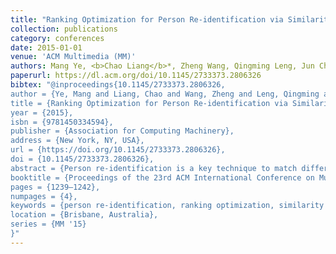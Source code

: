 ```yaml
---
title: "Ranking Optimization for Person Re-identification via Similarity and Dissimilarity"
collection: publications
category: conferences
date: 2015-01-01
venue: 'ACM Multimedia (MM)'
authors: Mang Ye, <b>Chao Liang</b>*, Zheng Wang, Qingming Leng, Jun Chen
paperurl: https://dl.acm.org/doi/10.1145/2733373.2806326
bibtex: "@inproceedings{10.1145/2733373.2806326,
author = {Ye, Mang and Liang, Chao and Wang, Zheng and Leng, Qingming and Chen, Jun},
title = {Ranking Optimization for Person Re-identification via Similarity and Dissimilarity},
year = {2015},
isbn = {9781450334594},
publisher = {Association for Computing Machinery},
address = {New York, NY, USA},
url = {https://doi.org/10.1145/2733373.2806326},
doi = {10.1145/2733373.2806326},
abstract = {Person re-identification is a key technique to match different persons observed in non-overlapping camera views.Many researchers treat it as a special object retrieval problem, where ranking optimization plays an important role. Existing ranking optimization methods utilize the similarity relationship between the probe and gallery images to optimize the original ranking list in which dissimilarity relationship is seldomly investigated. In this paper, we propose to use both similarity and dissimilarity cues in a ranking optimization framework for person re-identification. Its core idea is based on the phenomenon that the true match should not only be similar to the strong similar samples of the probe but also dissimilar to the strong dissimilar samples. Extensive experiments have shown the great superiority of the proposed ranking optimization method.},
booktitle = {Proceedings of the 23rd ACM International Conference on Multimedia},
pages = {1239–1242},
numpages = {4},
keywords = {person re-identification, ranking optimization, similarity and dissimilarity},
location = {Brisbane, Australia},
series = {MM '15}
}"
---
```

